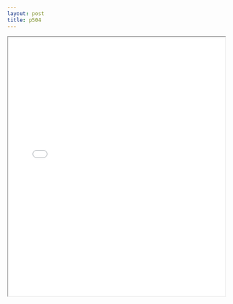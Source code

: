 ```yaml
---
layout: post
title: p504
---
```


<div class="pdf-container">
<iframe src="ea/assets/pdfs/hock/p504.pdf" height="600" width="100%" allowFullScreen="true"></iframe>
</div>

